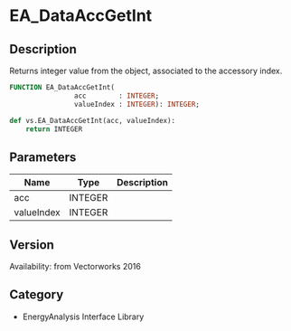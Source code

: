 # EA_DataAccGetInt

## Description
Returns integer value from the object, associated to the accessory index.

```pascal
FUNCTION EA_DataAccGetInt(
				acc        : INTEGER;
				valueIndex : INTEGER): INTEGER;
```

```python
def vs.EA_DataAccGetInt(acc, valueIndex):
    return INTEGER
```

## Parameters
|Name|Type|Description|
|---|---|---|
|acc|INTEGER|   |
|valueIndex|INTEGER|   |

## Version
Availability: from Vectorworks 2016

## Category
* EnergyAnalysis Interface Library

